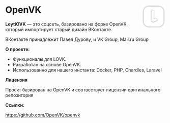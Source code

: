 # <img align="right" src="/Web/static/img/logo_shadow.png" alt="openvk" title="openvk" width="15%">OpenVK


**LeytiOVK** — это соцсеть, базировано на форке OpenVK, который импортирует старый дизайн ВКонтакте.

ВКонтакте принадлежит Павел Дурову, и VK Group, Mail.ru Group

**О проекте:**

* Функционалы для LOVK.
* Разработан на основе OpenVK.
* Использованно для нашего инстанта: Docker, PHP, Chardles, Laravel

**Лицензия**

Проект базирован на OpenVK и соотвествует лицензии оригинального репозитория

**Ссылки:**

https://github.com/OpenVK/openvk

